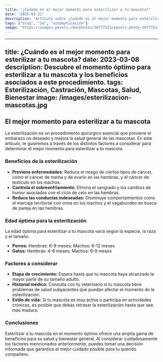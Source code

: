 ```yaml
---
title: "¿Cuándo es el mejor momento para esterilizar a tu mascota?"
date: "2025-02-21"
description: "Artículo sobre ¿Cuándo es el mejor momento para esterilizar a tu mascota?"
tags: ["blog", "IA", "automatización"]
image: "https://images.pexels.com/photos/30777523/pexels-photo-30777523.jpeg?auto=compress&cs=tinysrgb&h=350"
---
```


---
title: ¿Cuándo es el mejor momento para esterilizar a tu mascota?
date: 2023-03-08
description: Descubre el momento óptimo para esterilizar a tu mascota y los beneficios asociados a este procedimiento.
tags: Esterilización, Castración, Mascotas, Salud, Bienestar
image: /images/esterilizacion-mascotas.jpg
---

## El mejor momento para esterilizar a tu mascota

La esterilización es un procedimiento quirúrgico esencial que previene el embarazo no deseado y mejora la salud general de las mascotas. En este artículo, te guiaremos a través de los distintos factores a considerar para determinar el mejor momento para esterilizar a tu mascota.

### Beneficios de la esterilización

* **Previene enfermedades:** Reduce el riesgo de ciertos tipos de cáncer, como el cáncer de mama y de ovario en las hembras, y el cáncer de testículo en los machos.
* **Controla el sobreenfriamiento:** Elimina el sangrado y los cambios de humor asociados con el ciclo de celo en las hembras.
* **Reduce las conductas indeseadas:** Disminuye comportamientos como el marcaje territorial con orina en los machos y el vagabundeo en busca de pareja en las hembras.

### Edad óptima para la esterilización

La edad óptima para esterilizar a tu mascota varía según la especie, la raza y el tamaño.

* **Perros:** Hembras: 6-9 meses; Machos: 6-12 meses
* **Gatos:** Hembras: 4-6 meses; Machos: 6-9 meses

### Factores a considerar

* **Etapa de crecimiento:** Espera hasta que tu mascota haya alcanzado la mayor parte de su tamaño adulto.
* **Historial médico:** Consulta con tu veterinario si tu mascota tiene problemas de salud subyacentes que puedan afectar el momento de la esterilización.
* **Estilo de vida:** Si tu mascota es muy activa o participa en actividades crónicas, es posible que debas retrasar la esterilización hasta que sea más madura.

### Conclusiones

Esterilizar a tu mascota en el momento óptimo ofrece una amplia gama de beneficios para su salud y bienestar general. Al considerar cuidadosamente los factores mencionados anteriormente, puedes tomar una decisión informada que garantice el mejor cuidado posible para tu querido compañero.